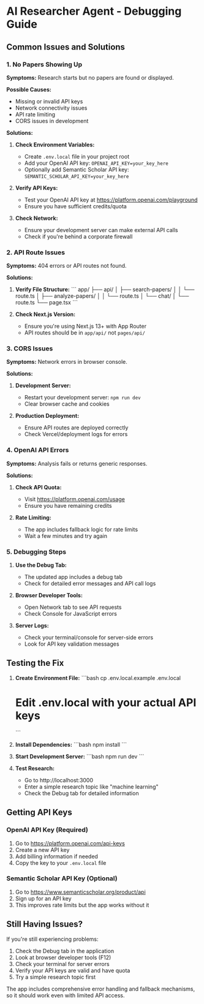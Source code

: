 # AI Researcher Agent - Debugging Guide

## Common Issues and Solutions

### 1. No Papers Showing Up

**Symptoms:** Research starts but no papers are found or displayed.

**Possible Causes:**
- Missing or invalid API keys
- Network connectivity issues
- API rate limiting
- CORS issues in development

**Solutions:**
1. **Check Environment Variables:**
   - Create `.env.local` file in your project root
   - Add your OpenAI API key: `OPENAI_API_KEY=your_key_here`
   - Optionally add Semantic Scholar API key: `SEMANTIC_SCHOLAR_API_KEY=your_key_here`

2. **Verify API Keys:**
   - Test your OpenAI API key at https://platform.openai.com/playground
   - Ensure you have sufficient credits/quota

3. **Check Network:**
   - Ensure your development server can make external API calls
   - Check if you're behind a corporate firewall

### 2. API Route Issues

**Symptoms:** 404 errors or API routes not found.

**Solutions:**
1. **Verify File Structure:**
   \`\`\`
   app/
   ├── api/
   │   ├── search-papers/
   │   │   └── route.ts
   │   ├── analyze-papers/
   │   │   └── route.ts
   │   └── chat/
   │       └── route.ts
   └── page.tsx
   \`\`\`

2. **Check Next.js Version:**
   - Ensure you're using Next.js 13+ with App Router
   - API routes should be in `app/api/` not `pages/api/`

### 3. CORS Issues

**Symptoms:** Network errors in browser console.

**Solutions:**
1. **Development Server:**
   - Restart your development server: `npm run dev`
   - Clear browser cache and cookies

2. **Production Deployment:**
   - Ensure API routes are deployed correctly
   - Check Vercel/deployment logs for errors

### 4. OpenAI API Errors

**Symptoms:** Analysis fails or returns generic responses.

**Solutions:**
1. **Check API Quota:**
   - Visit https://platform.openai.com/usage
   - Ensure you have remaining credits

2. **Rate Limiting:**
   - The app includes fallback logic for rate limits
   - Wait a few minutes and try again

### 5. Debugging Steps

1. **Use the Debug Tab:**
   - The updated app includes a debug tab
   - Check for detailed error messages and API call logs

2. **Browser Developer Tools:**
   - Open Network tab to see API requests
   - Check Console for JavaScript errors

3. **Server Logs:**
   - Check your terminal/console for server-side errors
   - Look for API key validation messages

## Testing the Fix

1. **Create Environment File:**
   \`\`\`bash
   cp .env.local.example .env.local
   # Edit .env.local with your actual API keys
   \`\`\`

2. **Install Dependencies:**
   \`\`\`bash
   npm install
   \`\`\`

3. **Start Development Server:**
   \`\`\`bash
   npm run dev
   \`\`\`

4. **Test Research:**
   - Go to http://localhost:3000
   - Enter a simple research topic like "machine learning"
   - Check the Debug tab for detailed information

## Getting API Keys

### OpenAI API Key (Required)
1. Go to https://platform.openai.com/api-keys
2. Create a new API key
3. Add billing information if needed
4. Copy the key to your `.env.local` file

### Semantic Scholar API Key (Optional)
1. Go to https://www.semanticscholar.org/product/api
2. Sign up for an API key
3. This improves rate limits but the app works without it

## Still Having Issues?

If you're still experiencing problems:

1. Check the Debug tab in the application
2. Look at browser developer tools (F12)
3. Check your terminal for server errors
4. Verify your API keys are valid and have quota
5. Try a simple research topic first

The app includes comprehensive error handling and fallback mechanisms, so it should work even with limited API access.
